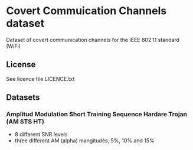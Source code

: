 # Covert Commuication Channels dataset
Dataset of covert communication channels for the IEEE 802.11 standard (WiFi)

## License
See licence file LICENCE.txt

## Datasets
### Amplitud Modulation Short Training Sequence Hardare Trojan (AM STS HT)
+ 8 different SNR levels
+ three different AM (alpha) mangitudes, 5%, 10% and 15%
